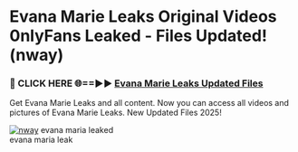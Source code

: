 # Evana Marie Leaks Original Videos 0nlyFans Leaked - Files Updated! (nway)

<h3>🔴 CLICK HERE 🌐==►► <a href="https://tinyurl.com/2jnfzry5" rel="nofollow">Evana Marie Leaks Updated Files</a></h3>

Get Evana Marie Leaks and all content. Now you can access all videos and pictures of Evana Marie Leaks. New Updated Files 2025!

[![nway](https://i.imgur.com/GyGTBgg.gif)](https://tinyurl.com/2jnfzry5)
evana maria leaked<br>
evana maria leak